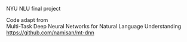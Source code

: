 NYU NLU final project

Code adapt from  
Multi-Task Deep Neural Networks for Natural Language Understanding
https://github.com/namisan/mt-dnn
